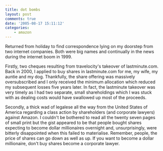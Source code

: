 ```yaml
---
title: dot bombs
layout: post
comments: true
date: '2005-08-17 15:11:12'
categories:
    - amazon
---
```


Returned from holiday to find correspondence lying on my doorstep from
two internet companies. Both were big names and continually in the news
during the internet boom in 1999.

Firstly, two cheques resulting from travelocity's takeover of
lastminute.com. Back in 2000, I applied to buy shares in lastminute.com
for me, my wife, my auntie and my dog. Thankfully, the share offering
was massively oversubscribed and I only received the minimum allocation
which reduced my subsequent losses five years later. In fact, the
lastminute takeover was very timely as I had two separate, small
shareholdings which I was stuck with as dealing costs would have
swallowed up most of the proceeds.

Secondly, a thick wad of legalese all the way from the United States of
America regarding a class action by shareholders (and corporate lawyers)
against Amazon. I couldn't be bothered to read all the twenty seven
pages of small print but the gist appeared to be that people bought
shares expecting to become dollar millionaires overnight and,
unsurprisingly, were bitterly disappointed when this failed to
materialise. Remember, people, the price of shares can go down as well
as up. If you want to become a dollar millionaire, don't buy shares
become a corporate lawyer.
